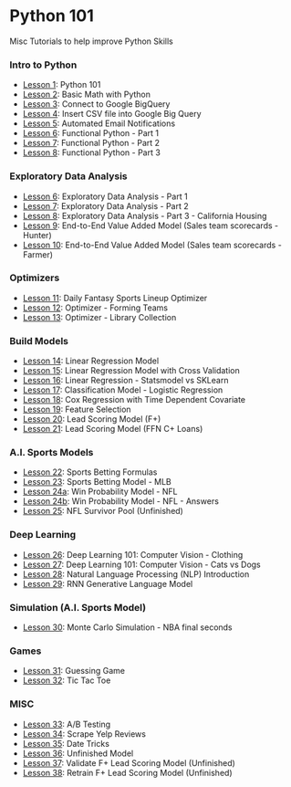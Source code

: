 # Python 101


Misc Tutorials to help improve Python Skills

### Intro to Python
- [Lesson 1](https://github.com/papagorgio23/Python101/blob/master/Python_101.ipynb): Python 101
- [Lesson 2](https://github.com/papagorgio23/Python101/blob/master/Python_Math_101.ipynb): Basic Math with Python
- [Lesson 3](https://github.com/papagorgio23/Python101/blob/master/Connect_to_GBQ.ipynb): Connect to Google BigQuery
- [Lesson 4](https://github.com/papagorgio23/Python101/blob/master/Austen_GBQ_Upload.ipynb): Insert CSV file into Google Big Query
- [Lesson 5](https://github.com/papagorgio23/Python101/blob/master/Email_Notification_Template_Update_to_GBQ_.ipynb): Automated Email Notifications
- [Lesson 6](https://github.com/papagorgio23/Python101/blob/master/Functional_Introduction_To_Python_Section_1(Introductory_Concepts).ipynb): Functional Python - Part 1
- [Lesson 7](https://github.com/papagorgio23/Python101/blob/master/Functional_Introduction_To_Python_Section_2(Functions).ipynb): Functional Python - Part 2
- [Lesson 8](https://github.com/papagorgio23/Python101/blob/master/Functional_Introduction_To_Python_Section_3(Control_Structures).ipynb): Functional Python - Part 3
### Exploratory Data Analysis
- [Lesson 6](https://github.com/papagorgio23/Python101/blob/master/EDA1.ipynb): Exploratory Data Analysis - Part 1
- [Lesson 7](https://github.com/papagorgio23/Python101/blob/master/EDA2.ipynb): Exploratory Data Analysis - Part 2
- [Lesson 8](https://github.com/papagorgio23/Python101/blob/master/California_Housing_EDA.ipynb): Exploratory Data Analysis - Part 3 - California Housing
- [Lesson 9](https://github.com/papagorgio23/Python101/blob/master/TL_Scorecard.ipynb): End-to-End Value Added Model (Sales team scorecards - Hunter)
- [Lesson 10](https://github.com/papagorgio23/Python101/blob/master/Farmer_TL_Scorecard.ipynb): End-to-End Value Added Model (Sales team scorecards - Farmer)
### Optimizers
- [Lesson 11](https://github.com/papagorgio23/Python101/blob/master/DFS_Football_Lineup_Optimizer.ipynb): Daily Fantasy Sports Lineup Optimizer
- [Lesson 12](https://github.com/papagorgio23/Python101/blob/master/Forming_Teams.ipynb): Optimizer - Forming Teams
- [Lesson 13](https://github.com/papagorgio23/Python101/blob/master/Optimizing_a_Library_Collection.ipynb): Optimizer - Library Collection
### Build Models
- [Lesson 14](https://github.com/papagorgio23/Python101/blob/master/Linear_Regression_Example.ipynb): Linear Regression Model
- [Lesson 15](https://github.com/papagorgio23/Python101/blob/master/ml_regression.ipynb): Linear Regression Model with Cross Validation
- [Lesson 16](https://github.com/papagorgio23/Python101/blob/master/Linear_Regression_Example.ipynb): Linear Regression - Statsmodel vs SKLearn
- [Lesson 17](https://github.com/papagorgio23/Python101/blob/master/NSF_Logistic_Regression_v1.ipynb): Classification Model - Logistic Regression
- [Lesson 18](https://github.com/papagorgio23/Python101/blob/master/Cox_Regression_with_Time_Dependent_Covariate.ipynb): Cox Regression with Time Dependent Covariate
- [Lesson 19](https://github.com/papagorgio23/Python101/blob/master/Feature_Selection.ipynb): Feature Selection
- [Lesson 20](https://github.com/papagorgio23/Python101/blob/master/Refresh_NPV_(8_10_20).ipynb): Lead Scoring Model (F+)
- [Lesson 21](https://github.com/papagorgio23/Python101/blob/master/C%2B_Lead_Scoring_Modelv2.ipynb): Lead Scoring Model (FFN C+ Loans)
### A.I. Sports Models
- [Lesson 22](https://github.com/papagorgio23/Python101/blob/master/Feature_Selection.ipynb): Sports Betting Formulas
- [Lesson 23](https://github.com/papagorgio23/Python101/blob/master/Answers_MLB_Predictions.ipynb): Sports Betting Model - MLB
- [Lesson 24a](https://github.com/papagorgio23/Python101/blob/master/Win_Probability_Model.ipynb): Win Probability Model - NFL
- [Lesson 24b](https://github.com/papagorgio23/Python101/blob/master/Answer_Win_Probability_Model.ipynb): Win Probability Model - NFL - Answers
- [Lesson 25](https://github.com/papagorgio23/Python101/blob/master/Survivor_Pool.ipynb): NFL Survivor Pool (Unfinished)
### Deep Learning
- [Lesson 26](https://github.com/papagorgio23/Python101/blob/master/Computer_Vision_Basic_Classification.ipynb): Deep Learning 101: Computer Vision - Clothing
- [Lesson 27](https://github.com/papagorgio23/Python101/blob/master/Computer_Vision_Cats_vs_Dogs.ipynb): Deep Learning 101: Computer Vision - Cats vs Dogs
- [Lesson 28](https://github.com/papagorgio23/Python101/blob/master/NLP_Test.ipynb): Natural Language Processing (NLP) Introduction
- [Lesson 29](https://github.com/papagorgio23/Python101/blob/master/RNN_Text_Gen_Model.ipynb): RNN Generative Language Model
### Simulation (A.I. Sports Model)
- [Lesson 30](https://github.com/papagorgio23/Python101/blob/master/Monte_Carlo_Simulation_(NBA_3_or_2).ipynb): Monte Carlo Simulation - NBA final seconds
### Games
- [Lesson 31](https://github.com/papagorgio23/Python101/blob/master/Guessing_Game.ipynb): Guessing Game
- [Lesson 32](https://github.com/papagorgio23/Python101/blob/master/Tic_Tac_Toe.ipynb): Tic Tac Toe
### MISC
- [Lesson 33](https://github.com/papagorgio23/Python101/blob/master/ABtest.ipynb): A/B Testing
- [Lesson 34](https://github.com/papagorgio23/Python101/blob/master/Tempe_Yelp_Reviews.ipynb): Scrape Yelp Reviews
- [Lesson 35](https://github.com/papagorgio23/Python101/blob/master/Random_Dates.ipynb): Date Tricks
- [Lesson 36](https://github.com/papagorgio23/Python101/blob/master/Py_202_F%2B_Lead_Scoring_Model.ipynb): Unfinished Model
- [Lesson 37](https://github.com/papagorgio23/Python101/blob/master/Py_202_F%2B_Lead_Scoring_Model.ipynb): Validate F+ Lead Scoring Model (Unfinished)
- [Lesson 38](https://github.com/papagorgio23/Python101/blob/master/Retrain_F%2B_LS_Model.ipynb): Retrain F+ Lead Scoring Model (Unfinished)
